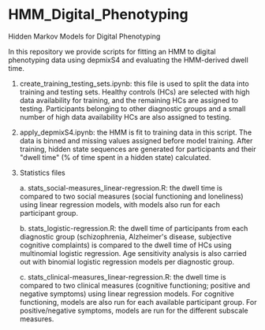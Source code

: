 # HMM_Digital_Phenotyping
Hidden Markov Models for Digital Phenotyping

In this repository we provide scripts for fitting an HMM to digital phenotyping data using depmixS4 and evaluating the HMM-derived dwell time.

1. create_training_testing_sets.ipynb: this file is used to split the data into training and testing sets. Healthy controls (HCs) are selected with high data availability for training, and the remaining HCs are assigned to testing. Participants belonging to other diagnostic groups and a small number of high data availability HCs are also assigned to testing.

2. apply_depmixS4.ipynb: the HMM is fit to training data in this script. The data is binned and missing values assigned before model training. After training, hidden state sequences are generated for participants and their "dwell time" (% of time spent in a hidden state) calculated.

3. Statistics files
   
   a. stats_social-measures_linear-regression.R: the dwell time is compared to two social measures (social functioning and loneliness) using linear regression models, with models also run for each participant group.

   b. stats_logistic-regression.R: the dwell time of participants from each diagnostic group (schizophrenia, Alzheimer's disease, subjective cognitive complaints) is compared to the dwell time of HCs using multinomial logistic regression. Age sensitivity analysis is also carried out with binomial logistic regression models per diagnostic group.

   c. stats_clinical-measures_linear-regression.R: the dwell time is compared to two clinical measures (cognitive functioning; positive and negative symptoms) using linear regression models. For cognitive functioning, models are also run for each available participant group. For positive/negative symptoms, models are run for the different subscale measures.
